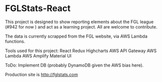 # FGLStats-React

This project is designed to show reporting elements about the FGL league (#942 for now ) and act as a learning project. All are welcome to contribute.

The data is currently scrapped from the FGL website, via AWS Lambda functions.

Tools used for this project:
React
Redux
Highcharts
AWS API Gateway
AWS Lambda
AWS Amplify
Material UI


ToDo: Implement DB (probably DynamoDB given the AWS bias here).


Production site is http://fglstats.com
